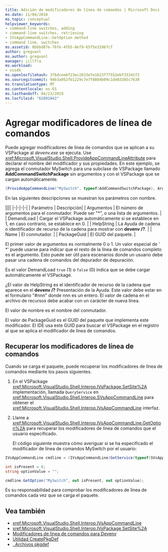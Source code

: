 ```yaml
---
title: Adición de modificadores de línea de comandos | Microsoft Docs
ms.date: 11/04/2016
ms.topic: conceptual
helpviewer_keywords:
- command-line switches, adding
- command-line switches, retrieving
- IVsAppCommandLine::GetOption method
- command line, switches
ms.assetid: 8bbbd87e-76fe-4fb5-8ef9-65f5e31967cf
author: gregvanl
ms.author: gregvanl
manager: jillfra
ms.workload:
- vssdk
ms.openlocfilehash: 376dcee6f23ec2633efe1b23f77552ebf33341f2
ms.sourcegitcommit: 94b3a052fb1229c7e7f8804b09c1d403385c7630
ms.translationtype: MT
ms.contentlocale: es-ES
ms.lasthandoff: 04/23/2019
ms.locfileid: "62891842"
---
```

# <a name="add-command-line-switches"></a>Agregar modificadores de línea de comandos
Puede agregar modificadores de línea de comandos que se aplican a su VSPackage al *devenv.exe* se ejecuta. Use <xref:Microsoft.VisualStudio.Shell.ProvideAppCommandLineAttribute> para declarar el nombre del modificador y sus propiedades. En este ejemplo, se agrega el conmutador MySwitch para una subclase de VSPackage llamado **AddCommandSwitchPackage** sin argumentos y con el VSPackage que se cargan automáticamente.

```csharp
[ProvideAppCommandLine("MySwitch", typeof(AddCommandSwitchPackage), Arguments = "0", DemandLoad = 1)]
```

 En las siguientes descripciones se muestran los parámetros con nombre.

||||
|-|-|-|-|
| Parámetro | Descripción|
| Argumentos | El número de argumentos para el conmutador. Puede ser "*", o una lista de argumentos. |
| DemandLoad | Cargar el VSPackage automáticamente si se establece en 1, en caso contrario, se establece en 0. |
| HelpString | La Ayuda de cadena o identificador de recurso de la cadena para mostrar con **devenv /?**. |
| Name | El conmutador. |
| PackageGuid | El GUID del paquete. |

 El primer valor de argumentos es normalmente 0 o 1. Un valor especial de ' *' puede usarse para indicar que el resto de la línea de comandos completo es el argumento. Esto puede ser útil para escenarios donde un usuario debe pasar una cadena de comandos del depurador de depuración.

 Es el valor DemandLoad `true` (1) o `false` (0) indica que se debe cargar automáticamente el VSPackage.

 ¿El valor de HelpString es el identificador de recurso de la cadena que aparece en el **devenv /?** Presentación de la Ayuda. Este valor debe estar en el formulario "#nnn" donde nnn es un entero. El valor de cadena en el archivo de recursos debe acabar con un carácter de nueva línea.

 El valor de nombre es el nombre del conmutador.

 El valor de PackageGuid es el GUID del paquete que implementa este modificador. El IDE usa este GUID para buscar el VSPackage en el registro al que se aplica el modificador de línea de comandos.

## <a name="retrieve-command-line-switches"></a>Recuperar los modificadores de línea de comandos
 Cuando se carga el paquete, puede recuperar los modificadores de línea de comandos mediante los pasos siguientes.

1. En el VSPackage <xref:Microsoft.VisualStudio.Shell.Interop.IVsPackage.SetSite%2A> implementación, llamada `QueryService` en <xref:Microsoft.VisualStudio.Shell.Interop.SVsAppCommandLine> para obtener el <xref:Microsoft.VisualStudio.Shell.Interop.IVsAppCommandLine> interfaz.

2. Llame a <xref:Microsoft.VisualStudio.Shell.Interop.IVsAppCommandLine.GetOption%2A> para recuperar los modificadores de línea de comandos que el usuario especificado.

   El código siguiente muestra cómo averiguar si se ha especificado el modificador de línea de comandos MySwitch por el usuario:

```csharp
IVsAppCommandLine cmdline = (IVsAppCommandLine)GetService(typeof(SVsAppCommandLine));

int isPresent = 0;
string optionValue = "";

cmdline.GetOption("MySwitch", out isPresent, out optionValue);
```

 Es su responsabilidad para comprobar los modificadores de línea de comandos cada vez que se carga el paquete.

## <a name="see-also"></a>Vea también
- <xref:Microsoft.VisualStudio.Shell.Interop.IVsAppCommandLine>
- <xref:Microsoft.VisualStudio.Shell.Interop.IVsPackage.SetSite%2A>
- [Modificadores de línea de comandos para Devenv](../ide/reference/devenv-command-line-switches.md)
- [Utilidad CreatePkgDef](../extensibility/internals/createpkgdef-utility.md)
- [. Archivos pkgdef](/visualstudio/extensibility/shell/modifying-the-isolated-shell-by-using-the-dot-pkgdef-file)